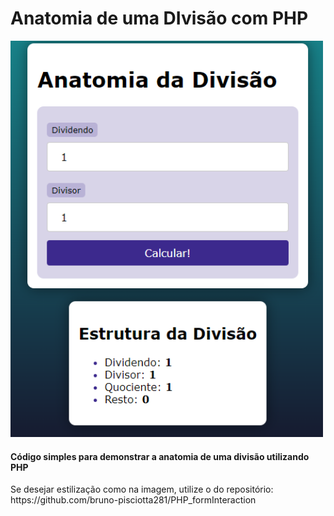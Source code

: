 # Anatomia de uma DIvisão com PHP

<img src="https://github.com/bruno-pisciotta281/PHP_Divisionanatomy/blob/main/img_Divisionanatomy.PNG" width="500px;"/>

#### Código simples para demonstrar a anatomia de uma divisão utilizando PHP

<p></p> Se desejar estilização como na imagem, utilize o do repositório: https://github.com/bruno-pisciotta281/PHP_formInteraction
